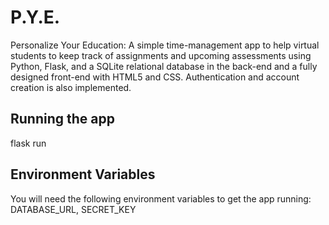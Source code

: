 # P.Y.E.
Personalize Your Education: A simple time-management app to help virtual students to keep track of assignments and upcoming assessments using Python, Flask, and a SQLite relational database in the back-end and a fully designed front-end with HTML5 and CSS. Authentication and account creation is also implemented.

## Running the app
flask run

## Environment Variables
You will need the following environment variables to get the app running: 
DATABASE_URL,
SECRET_KEY
